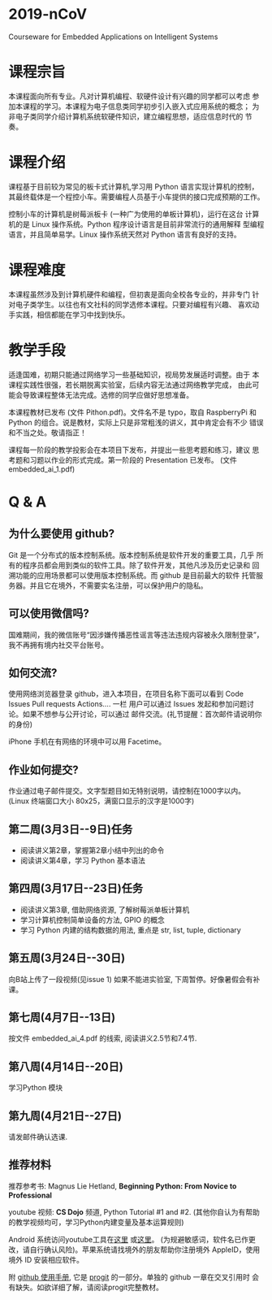 # 2019-nCoV
Courseware for Embedded Applications on Intelligent Systems

课程宗旨
========

本课程面向所有专业。凡对计算机编程、软硬件设计有兴趣的同学都可以考虑
参加本课程的学习。本课程为电子信息类同学初步引入嵌入式应用系统的概念；
为非电子类同学介绍计算机系统软硬件知识，建立编程思想，适应信息时代的
节奏。

课程介绍
========

课程基于目前较为常见的板卡式计算机,学习用 Python 语言实现计算机的控制，
其最终载体是一个程控小车。需要编程人员基于小车提供的接口完成预期的工作。

控制小车的计算机是树莓派板卡 (一种广为使用的单板计算机)，运行在这台
计算机的是 Linux 操作系统。Python 程序设计语言是目前非常流行的通用解释
型编程语言，并且简单易学。Linux 操作系统天然对 Python 语言有良好的支持。

课程难度
========

本课程虽然涉及到计算机硬件和编程，但初衷是面向全校各专业的，并非专门
针对电子类学生。以往也有文社科的同学选修本课程。只要对编程有兴趣、
喜欢动手实践，相信都能在学习中找到快乐。

教学手段
========

适逢国难，初期只能通过网络学习一些基础知识，视局势发展适时调整。由于
本课程实践性很强，若长期脱离实验室，后续内容无法通过网络教学完成，
由此可能会导致课程整体无法完成。选修的同学应做好思想准备。

本课程教材已发布 (文件 Pithon.pdf)。文件名不是 typo，取自 RaspberryPi
和 Python 的组合。说是教材，实际上只是非常粗浅的讲义，其中肯定会有不少
错误和不当之处。敬请指正！

课程每一阶段的教学投影会在本项目下发布，并提出一些思考题和练习，建议
思考题和习题以作业的形式完成。第一阶段的 Presentation 已发布。
(文件 embedded_ai_1.pdf)

Q & A
=====

为什么要使用 github?
-------------------
Git 是一个分布式的版本控制系统。版本控制系统是软件开发的重要工具，几乎
所有的程序员都会用到类似的软件工具。除了软件开发，其他凡涉及历史记录和
回溯功能的应用场景都可以使用版本控制系统。而 github 是目前最大的软件
托管服务器。并且它在境外，不需要实名注册，可以保护用户的隐私。

可以使用微信吗?
---------------
国难期间，我的微信账号“因涉嫌传播恶性谣言等违法违规内容被永久限制登录”，
我不再拥有境内社交平台账号。

如何交流?
---------
使用网络浏览器登录 github，进入本项目，在项目名称下面可以看到
Code       Issues        Pull requests       Actions....  一栏
用户可以通过 Issues 发起和参加问题讨论。如果不想参与公开讨论，可以通过
邮件交流。(礼节提醒：首次邮件请说明你的身份)

iPhone 手机在有网络的环境中可以用 Facetime。

作业如何提交?
-------------
作业通过电子邮件提交。文字型题目如无特别说明，请控制在1000字以内。
(Linux 终端窗口大小 80x25，满窗口显示的汉字是1000字)


第二周(3月3日--9日)任务
-----------------------
- 阅读讲义第2章，掌握第2章小结中列出的命令
- 阅读讲义第4章，学习 Python 基本语法


第四周(3月17日--23日)任务
-----------------------
- 阅读讲义第3章, 借助网络资源, 了解树莓派单板计算机
- 学习计算机控制简单设备的方法, GPIO 的概念 
- 学习 Python 内建的结构数据的用法, 重点是 str, list, tuple, dictionary


第五周(3月24日--30日)
-----------------------
向B站上传了一段视频(见issue 1)
如果不能进实验室, 下周暂停。好像暑假会有补课。

第七周(4月7日--13日)
-----------------------
按文件 embedded_ai_4.pdf 的线索, 阅读讲义2.5节和7.4节.

第八周(4月14日--20日)
-----------------------
学习Python 模块

第九周(4月21日--27日)
-----------------------
请发邮件确认选课.

推荐材料
--------
推荐参考书: Magnus Lie Hetland, **Beginning Python: From Novice to Professional**

youtube 视频: **CS Dojo** 频道, Python Tutorial #1 and #2.
(其他你自认为有帮助的教学视频均可，学习Python内建变量及基本运算规则)

Android 系统访问youtube工具在[这里](https://github.com/yfang1644/2019-nCoV/blob/master/sf.apk)
或[这里](https://github.com/yfang1644/2019-nCoV/blob/master/halley_v.apk)。
(为规避敏感词，软件名已作更改，请自行确认风险)。苹果系统请找境外的朋友帮助你注册境外
AppleID，使用境外 ID 安装相应软件。

附 [github 使用手册](https://github.com/yfang1644/2019-nCoV/blob/master/github_manual.pdf),
它是 [progit](https://git-scm.com/book/zh/v2) 的一部分。单独的 github 一章在交叉引用时
会有缺失。如欲详细了解，请阅读progit完整教材。
